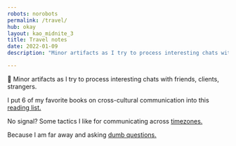 ```yaml
---
robots: norobots
permalink: /travel/
hub: okay
layout: kao_midnite_3
title: Travel notes
date: 2022-01-09
description: "Minor artifacts as I try to process interesting chats with friends, clients, strangers."

---
```


🍵 Minor artifacts as I try to process interesting chats with friends, clients, strangers.

<div class="scan" markdown="1">

I put 6 of my favorite books on cross-cultural communication into this [reading list.]

No signal? Some tactics I like for communicating across [timezones.]

Because I am far away and asking [dumb questions.]

</div>



[reading list.]: https://www.zachmccabe.com/travel/reading-list

[timezones.]: https://www.zachmccabe.com/travel/timezones

[dumb questions.]: https://www.zachmccabe.com/travel/dumb-questions


